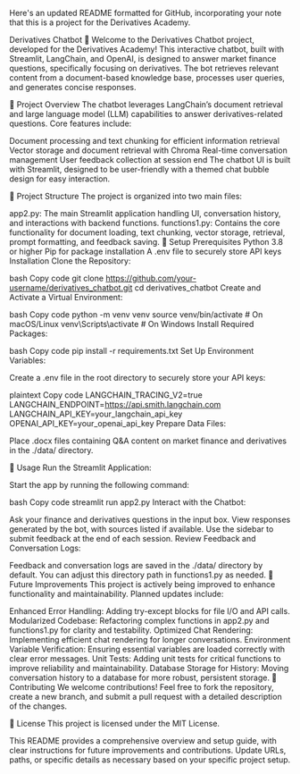 Here's an updated README formatted for GitHub, incorporating your note that this is a project for the Derivatives Academy.

Derivatives Chatbot 🤖
Welcome to the Derivatives Chatbot project, developed for the Derivatives Academy! This interactive chatbot, built with Streamlit, LangChain, and OpenAI, is designed to answer market finance questions, specifically focusing on derivatives. The bot retrieves relevant content from a document-based knowledge base, processes user queries, and generates concise responses.

📑 Project Overview
The chatbot leverages LangChain’s document retrieval and large language model (LLM) capabilities to answer derivatives-related questions. Core features include:

Document processing and text chunking for efficient information retrieval
Vector storage and document retrieval with Chroma
Real-time conversation management
User feedback collection at session end
The chatbot UI is built with Streamlit, designed to be user-friendly with a themed chat bubble design for easy interaction.

📂 Project Structure
The project is organized into two main files:

app2.py: The main Streamlit application handling UI, conversation history, and interactions with backend functions.
functions1.py: Contains the core functionality for document loading, text chunking, vector storage, retrieval, prompt formatting, and feedback saving.
🔧 Setup
Prerequisites
Python 3.8 or higher
Pip for package installation
A .env file to securely store API keys
Installation
Clone the Repository:

bash
Copy code
git clone https://github.com/your-username/derivatives_chatbot.git
cd derivatives_chatbot
Create and Activate a Virtual Environment:

bash
Copy code
python -m venv venv
source venv/bin/activate  # On macOS/Linux
venv\Scripts\activate  # On Windows
Install Required Packages:

bash
Copy code
pip install -r requirements.txt
Set Up Environment Variables:

Create a .env file in the root directory to securely store your API keys:

plaintext
Copy code
LANGCHAIN_TRACING_V2=true
LANGCHAIN_ENDPOINT=https://api.smith.langchain.com
LANGCHAIN_API_KEY=your_langchain_api_key
OPENAI_API_KEY=your_openai_api_key
Prepare Data Files:

Place .docx files containing Q&A content on market finance and derivatives in the ./data/ directory.

🚀 Usage
Run the Streamlit Application:

Start the app by running the following command:

bash
Copy code
streamlit run app2.py
Interact with the Chatbot:

Ask your finance and derivatives questions in the input box.
View responses generated by the bot, with sources listed if available.
Use the sidebar to submit feedback at the end of each session.
Review Feedback and Conversation Logs:

Feedback and conversation logs are saved in the ./data/ directory by default.
You can adjust this directory path in functions1.py as needed.
🔄 Future Improvements
This project is actively being improved to enhance functionality and maintainability. Planned updates include:

Enhanced Error Handling: Adding try-except blocks for file I/O and API calls.
Modularized Codebase: Refactoring complex functions in app2.py and functions1.py for clarity and testability.
Optimized Chat Rendering: Implementing efficient chat rendering for longer conversations.
Environment Variable Verification: Ensuring essential variables are loaded correctly with clear error messages.
Unit Tests: Adding unit tests for critical functions to improve reliability and maintainability.
Database Storage for History: Moving conversation history to a database for more robust, persistent storage.
🤝 Contributing
We welcome contributions! Feel free to fork the repository, create a new branch, and submit a pull request with a detailed description of the changes.

📜 License
This project is licensed under the MIT License.

This README provides a comprehensive overview and setup guide, with clear instructions for future improvements and contributions. Update URLs, paths, or specific details as necessary based on your specific project setup.
